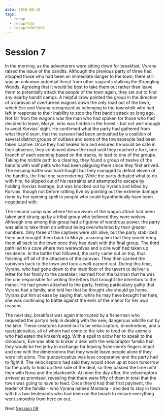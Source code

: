 ```yaml
---
date: 2018-06-12
tags:
  - recap
  - recap/tdd
  - recap/tdd/tdd1
---
```

# Session 7

In the morning, as the adventurers were sitting down for breakfast, Vyrana raised the issue of the bandits. Although the previous party of three had stopped those who had been an immediate danger to the town, there still was an unknown potential threat from other vagrants stalking the Strangling Woods. Agreeing that it would be best to take them out rather than leave them to potentially attack the people of the town again, they set out to find any nearby bandit camps. A helpful crow pointed the group in the direction of a caravan of overturned wagons down the only road out of the town, which Eve and Vyrana recognized as belonging to the townsfolk who had left in response to their inability to stop the first bandit attack so long ago. Not far from the wagons was the man who had spoken for those who had decided to leave, Moryn, who was hidden in the forest - but not well enough to avoid Korvias’ sight. He confirmed what the party had gathered from what they’d seen, that the caravan had been ambushed by a coalition of several distinct groups of outlaws and some of the townspeople had been taken captive. Once they had healed him and ensured he would be safe in their absence, they continued down the road until they reached a fork, one branch of each seeming based on the tracks, to lead to one of the groups. Taking the middle path to a clearing, they found a group of twelve of the bandits with wolf pelts who had been plaguing them since they first arrived. The ensuing battle was hard-fought but they managed to defeat eleven of the bandits, the final one surrendering. While the party debated what to do with him, he slipped out of his restraints and attempted to escape by holding Korvias hostage, but was knocked out by Vyrana and killed by Korvias, though not before rattling Eve by pointing out the extreme damage done by her opening spell to people who could hypothetically have been negotiated with.

The second camp was where the survivors of the wagon attack had been taken and strung up by a tribal group who believed they were wolves. Although one among this group had a figurine of wondrous power, the party was able to take them on without being overwhelmed by their greater numbers. Only three of the captives were still alive, but the party stabilized them and brought them back to Moryn, assuring him that they would bring them all back to the town once they had dealt with the final group. The third path led to a cave where two werewolves and a dire wolf had taken up residence. In the battle that followed, the party came out on top, thus finishing off all of the attackers of the caravan. They then carried the survivors back to the town and took a well-earned rest. During this time, Vyrana, who had gone down to the main floor of the tavern to deliver a letter for her family to the caretaker, learned from the barman that he was the one responsible for writing the letters that brought the inheritors to the manor. He had grown attached to the party, feeling particularly guilty that Vyrana had a family, and told her that he thought she should go home. Vyrana put him at ease by saying that, while he may have brought her here, she was continuing to battle against the evils of the manor for her own reasons.

The next day, breakfast was again interrupted by a fisherman who requested the party’s help in dealing with the new, dangerous wildlife out by the lake. These creatures turned out to be velociraptors, dimetrodons, and a quetzalcoatlus, all of whom had come to the lake to feed on the animals who had eaten the kraken’s egg. With a spell to allow her to speak to the dinosaurs, Eve was able to broker a deal with the velociraptor familia that they would be fed jerky in exchange for leaving fishermen’s fingers intact and one with the dimetrodons that they would leave people alone if they were left alone. The quetzalcoatlus was less cooperative and the party had to fight it. The velociraptors had said they would show up at noon tomorrow for the party to hold up their side of the deal, so they passed the time until then with Nova and the blacksmith. At noon the day after, the velociraptors arrived as promised, revealing that there were fifty of them in total that the town was going to have to feed. Once they’d had their first payment, the leader of the familia - who Vyrana named Montana - decided to stay in town with his two lieutenants who had been on the beach to ensure everything went smoothly from here on out.

Next
[Session 08](Recaps/Auril%20Adventures/Campaign%201%20-%20The%20Dragonest%20Dungeon/Session%2008.md)